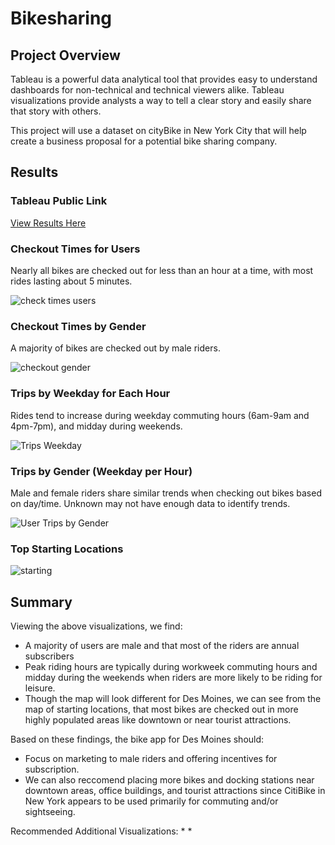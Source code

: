 # Bikesharing
## Project Overview
Tableau is a powerful data analytical tool that provides easy to understand dashboards for non-technical and technical viewers alike. Tableau visualizations provide analysts a way to tell a clear story and easily share that story with others. 

This project will use a dataset on cityBike in New York City that will help create a business proposal for a potential bike sharing company. 
## Results
### Tableau Public Link
[View Results Here](https://public.tableau.com/profile/angela.haverly4899#!/vizhome/NYC_Citibike_Challenge_16152575160430/Story1?publish=yes)
### Checkout Times for Users
Nearly all bikes are checked out for less than an hour at a time, with most rides lasting about 5 minutes.

![check times users](https://user-images.githubusercontent.com/73972332/110410653-14c95a80-803e-11eb-96c3-557f8197a8c4.png)
### Checkout Times by Gender
A majority of bikes are checked out by male riders.

![checkout gender](https://user-images.githubusercontent.com/73972332/110410748-3fb3ae80-803e-11eb-8911-1efd83fb6ad4.png)
### Trips by Weekday for Each Hour
Rides tend to increase during weekday commuting hours (6am-9am and 4pm-7pm), and midday during weekends.

![Trips Weekday](https://user-images.githubusercontent.com/73972332/110410886-7689c480-803e-11eb-996c-2376bb1d28ec.png)
### Trips by Gender (Weekday per Hour)
Male and female riders share similar trends when checking out bikes based on day/time. Unknown may not have enough data to identify trends.

![User Trips by Gender](https://user-images.githubusercontent.com/73972332/110411141-e435f080-803e-11eb-9cb0-741e1ccafefe.png)
### Top Starting Locations


![starting](https://user-images.githubusercontent.com/73972332/110411170-f1eb7600-803e-11eb-8ffd-95a23bcf7b74.png)

## Summary
Viewing the above visualizations, we find: 
* A majority of users are male and that most of the riders are annual subscribers
* Peak riding hours are typically during workweek commuting hours and midday during the weekends when riders are more likely to be riding for leisure. 
* Though the map will look different for Des Moines, we can see from the map of starting locations, that most bikes are checked out in more highly populated areas like downtown or near tourist attractions.

Based on these findings, the bike app for Des Moines should:
* Focus on marketing to male riders and offering incentives for subscription. 
* We can also reccomend placing more bikes and docking stations near downtown areas, office buildings, and tourist attractions since CitiBike in New York appears to be used primarily for commuting and/or sightseeing.

Recommended Additional Visualizations: 
*
* 
